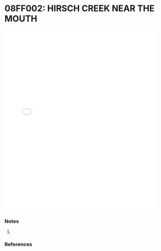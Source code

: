 # 08FF002: HIRSCH CREEK NEAR THE MOUTH

<iframe src="/distribution_estimation/_static/stations/08FF002_fdc.html" width="100%" height="600" frameborder="0"></iframe>

### Notes
1. 

### References

